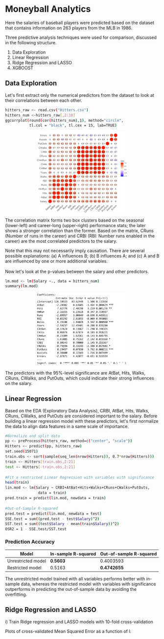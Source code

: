 # Moneyball Analytics


Here the salaries of baseball players were predicted based on the dataset that contains information on 263 players from the MLB in 1986.

Three predictive analysis techniques were used for comparison, discussed in the following structure.

1. Data Exploration
2. Linear Regression
3. Ridge Regression and LASSO
4. XGBOOST


## Data Exploration
Let's first extract only the numerical predictors from the dataset to look at their correlations between each other.<br />
```bash
hitters_raw <- read.csv("Hitters.csv")
hitters_num <-hitters_raw[,2:18]
ggcorrplot(round(cor(hitters_num),1), method="circle", 
           tl.col = "black", tl.cex = 15, lab=TRUE)
```
<p align="center">
<img src="./img/1.a_1.png" width="300" align='middle'>
</p>

The correlation matrix forms two box clusters based on the seasonal (lower-left) and career-long (upper-right) performance stats; the later shows a stronger correlation than the former. Based on the matrix, CRuns (Number of runs in the career) and CRBI (RBI: Number runs enabled in the career) are the most correlated predictors to the salary.

Note that this may not necessarily imply causation. There are several possible explanations: (a) A influences B; (b) B influences A; and (c) A and B are influenced by one or more additional variables.
<br /><br />
Now let's look at the p-values between the salary and other predictors.

```bash
lm.mod <- lm(Salary ~., data = hitters_num)
summary(lm.mod)
```
<p align="center">
<img src="./img/1.a_p.png" width="300" align='middle'>
</p>
The predictors with the 95%-level significance are AtBat, Hits, Walks, CRuns, CWalks, and PutOuts, which could indicate their strong influences on the salary.

## Linear Regression

Based on the EDA (Exploratory Data Analysis), CRBI, AtBat, Hits, Walks, CRuns, CWalks, and PutOuts are considered important to the salary. Before building a linear regression model with these predictors, let's first normalize the data to align data features in a same scale of importance.

```bash
#Normalize and split data
pp <- preProcess(hitters_raw, method=c("center", "scale"))
Hitters <- predict(pp, hitters_raw)
set.seed(15071)
train.obs <- sort(sample(seq_len(nrow(Hitters)), 0.7*nrow(Hitters)))
train <- Hitters[train.obs,2:21]
test <- Hitters[-train.obs,2:21]

#Fit a restricted Linear Regression with variables with significance
head(train)
lin.mod <- lm(Salary ~ CRBI+AtBat+Hits+Walks+CRuns+CWalks+PutOuts,
               data = train)
pred.train = predict(lin.mod, newdata = train)

#Out-of-Sample R-squared
pred.test = predict(lin.mod, newdata = test)
SSE.test = sum((pred.test - test$Salary)^2)
SST.test = sum((test$Salary - mean(train$Salary))^2)
OSR2 = 1 - SSE.test/SST.test
```

### **Prediction Accuracy**
|Model|In-sample R-squared|Out-of-sample R-squared|
|--|--|--|
|Unrestricted model |**0.5603**|0.4003593|
|Restricted model |0.5163| **0.4742655**|

The unrestricted model trained with all variables performs better with in-sample data, whereas the restricted model with variables with significance outperforms in predicting the out-of-sample data by avoiding the overfitting.

## Ridge Regression and LASSO
i) Train Ridge regression and LASSO models with 10-fold cross-validation

Plots of cross-validated Mean Squared Error as a function of l:
